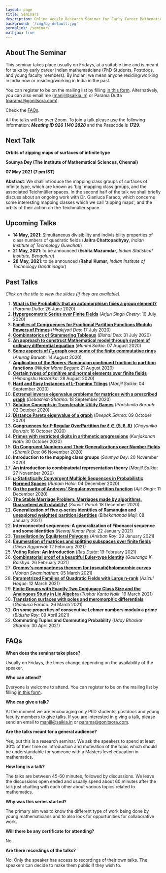 ```yaml
---
layout: page
title: Seminars
description: Online Weekly Research Seminar for Early Career Mathematicians from India.
background: '/img/bg-default.jpg'
permalink: /seminar/
mathjax: true
---
```


## About The Seminar

This seminar takes place usually on Fridays, at a suitable time and is meant for talks by early career Indian mathematicians (PhD Students, Postdocs, and young faculty members). By Indian, we mean anyone residing/working in India now or residing/working in India in the past.

You can register to be on the mailing list by filling [in this form](https://forms.office.com/Pages/ResponsePage.aspx?id=TMed1p1reUOCSt_owRbqYpGWPpPueOhKgz_4Mo1dioBURFVKRk1INVc0TTk4U0VXWkJBMUMyRDZPMi4u). Alternatively, you can also email me (manjil@saikia.in) or Parama Dutta (parama@gonitsora.com).

Check the [FAQs](#faqs).

All the talks will be over Zoom. To join a talk please use the following information: ***Meeting ID 926 1140 2828*** and the Passcode is ***1729***.

## Next Talk

**Orbits of zipping maps of surfaces of infinite type**

**Soumya Dey (The Institute of Mathematical Sciences, Chennai)**

**07 May 2021 (7 pm IST)**

**Abstract**: We shall introduce the mapping class groups of surfaces of infinite type, which are known as 'big' mapping class groups, and the associated Teichmüller spaces. In the second half of the talk we shall briefly discuss about an ongoing work with Dr. Gianluca Faraco, which concerns some interesting mapping classes which we call 'zipping maps', and the orbits of their action on the Teichmüller space.

## Upcoming Talks

* **14 May, 2021**: Simultaneous divisibility and indivisibility properties of class numbers of quadratic fields (**Jaitra Chattopadhyay**, *Indian Institute of Technology Guwahati*)
* **21 May, 2021**: to be announced (**Eshita Mazumdar**, *Indian Statistical Institute, Bengaluru*)
* **28 May, 2021**: to be announced (**Rahul Kumar**, *Indian Institute of Technology Gandhinagar*)


## Past Talks

*Click on the title to view the slides (if they are available).*
  
1. **[What is the Probability that an automorphism fixes a group element?](/seminar/Parama_Dutta.pdf)** (*Parama Dutta*: 26 June 2020)  
2. **[Hypergeometric Series over Finite Fields](/seminar/Arjun_Singh_Chetry.pdf)** (*Arjun Singh Chetry*: 10 July 2020)  
3. **[Families of Congruences for Fractional Partition Functions Modulo Powers of Primes](/seminar/Hirakjyoti_Das.pdf)** (*Hirakjyoti Das*: 17 July 2020)  
4. **[Combinatorics of Stammering Tableaux](/seminar/Bishal_Deb.pdf)** (*Bishal Deb*: 31 July 2020)  
5. **[An approach to construct Mathematical model through system of ordinary differential equation](/seminar/Munmi_Saikia.pdf)** (*Munmi Saikia*: 07 August 2020)  
6. **[Some aspects of $\Gamma_2$ graph over some of the finite commutative rings](/seminar/Anurag_Baruah.pdf)** (*Anurag Baruah*: 14 August 2020)  
7. **[Application of the Rogers-Ramanujan continued fraction to partition functions](/seminar/Nilufar_Mana_Begum.pdf)** (*Nilufar Mana Begum*: 21 August 2020)  
8. **[Certain types of primitive and normal elements over finite fields](/seminar/Himangshu_Hazarika.pdf)** (*Himangshu Hazarika*: 28 August 2020)  
9. **[Hard and Easy Instances of L-Tromino Tilings](/seminar/Manjil_Saikia.pdf)** (*Manjil Saikia*: 04 September 2020)  
10. **[Extremal inverse eigenvalue problems for matrices with a prescribed graph](/seminar/Debashish_Sharma.pdf)** (*Debashish Sharma*: 18 September 2020)  
11. **[Solution Concepts in Transferable Utility Games](/seminar/Parishmita_Boruah.pdf)** (*Parishmita Baruah*: 02 October 2020)  
12. **[Distance Pareto eigenvalue of a graph](/seminar/Deepak_Sarma.pdf)** (*Deepak Sarma*: 09 October 2020)  
13. **[Congruences for $\ell$-Regular OverPartition for $\ell\in \{5, 6, 8\}$](/seminar/Chayanika_Boruah.pdf)** (*Chayanika Boruah*: 16 October 2020)  
14. **[Primes with restricted digits in arithmetic progressions](/seminar/Kunjakanan_Nath.pdf)** (*Kunjakanan Nath*: 30 October 2020)  
15. **[On Congruent Numbers and Their Generalizations over Number Fields](/seminar/Shamik_Das.pdf)** (*Shamik Das*: 06 November 2020)  
16. **Introduction to the mapping class groups** (*Soumya Dey*: 20 November 2020)  
17. **An introduction to combinatorial representation theory** (*Manjil Saikia*: 27 November 2020)  
18. **[$\mu$-Statistically Convergent Multiple Sequences in Probabilistic Normed Spaces](/seminar/Rupam_Haloi.pdf)** (*Rupam Haloi*: 04 December 2020)  
19. **[On the parity of Andrews' Singular overpartition function](/seminar/Ajit_Singh.pdf)** (*Ajit Singh*: 11 December 2020)
20. **[The Stable Marriage Problem: Marriages made by algorithms, Guaranteed with stability!](/seminar/Souvik_Parial.pdf)** (*Souvik Parial*: 18 December 2020)
21. **[Generalization of five $q$-series identities of Ramanujan and unexplored weighted partition identities](/seminar/Bibekananda_Maji.pdf)** (*Bibekananda Maji*: 08 January 2021)
22. **Interconnected sequences: A generalization of Fibonacci sequence and some identities** (*Neeraj Kumar Paul*: 22 January 2021)
23. **[Tessellation by Equilateral Polygons](/seminar/Anirban_Roy.pdf)** (*Anirban Roy*: 29 January 2021)
24. **[Enumeration of matrices and splitting subspaces over finite fields](/seminar/Divya_Aggarwal.pdf)** (*Divya Aggarwal*: 12 February 2021)
25. **[Voting Rules: An Introduction](/seminar/Ritu_Dutta.pdf)** (*Ritu Dutta*: 19 February 2021)
26. **[Combinatorial proof of a beautiful Euler-type Identity](/seminar/Gauranga_Baishya.pdf)** (*Gauranga K. Baishya*: 26 February 2021)
27. **[Gromov's compactness theorem for (pseudo)holomorphic curves](/seminar/Mohan.pdf)** (*Mohan Swaminathan*: 05 March 2021)
28. **[Parametrized Families of Quadratic Fields with Large n-rank](/seminar/Azizul_Hoque.pdf)** (*Azizul Hoque*: 12 March 2021)
29. **[Finite Groups with Exactly Two Conjugacy Class Size and the Analogous Study in Lie Algebra](/seminar/Tushar.pdf)** (*Tushar Kanta Naik*: 19 March 2021)
30. **[Translation surfaces with poles and meromorphic differentials](/seminar/Gianluca.pdf)** (*Gianluca Faraco*: 26 March 2021)
31. **On some properties of consecutive Lehmer numbers modulo a prime** (*Bidisha Roy*: 09 April 2021)
32. **Commuting Tuples and Commuting Probability** (*Uday Bhaskar Sharma*: 30 April 2021)
      
      



## <a name="faqs"></a>FAQs

**When does the seminar take place?**  

Usually on Fridays, the times change depending on the availability of the speaker.

**Who can attend?**  

Everyone is welcome to attend. You can register to be on the mailing list by filling [in this form](https://forms.office.com/Pages/ResponsePage.aspx?id=TMed1p1reUOCSt_owRbqYpGWPpPueOhKgz_4Mo1dioBURFVKRk1INVc0TTk4U0VXWkJBMUMyRDZPMi4u).

**Who can give a talk?**  

At the moment we are encouraging only PhD students, postdocs and young faculty members to give talks. If you are interested in giving a talk, please send an email to manjil@saikia.in or parama@gonitsora.com.

**Are the talks meant for a general audience?**

Yes, but this is a research seminar. We ask the speakers to spend at least 30% of their time on introduction and motivation of the topic which should be understandable for someone with a Masters level education in mathematics.

**How long is a talk?**

The talks are between 45-60 minutes, followed by discussions. We leave the discussions open ended and usually spend about 60 minutes after the talk just chatting with each other about various topics related to mathematics.

**Why was this series started?**

The primary aim was to know the different type of work being done by young mathematicians and to also look for oppurtunities for collaborative work.

**Will there be any certificate for attending?**  

No.

**Are there recordings of the talks?**

No. Only the speaker has access to recordings of their own talks. The speakers can decide to make them public if they wish to.
